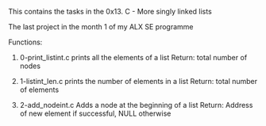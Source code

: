 This contains the tasks in the 0x13. C - More singly linked lists

The last project in the month 1 of my ALX SE programme

Functions:

1. 0-print_listint.c
	prints all the elements of a list
	Return: total number of nodes


2. 1-listint_len.c
	prints the number of elements in a list
	Return: total number of elements

3. 2-add_nodeint.c
	Adds a node at the beginning of a list
	Return: Address of new element if successful, NULL otherwise
